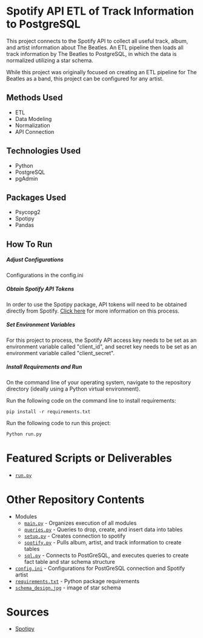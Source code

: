 # Spotify API ETL of Track Information to PostgreSQL
This project connects to the Spotify API to collect all useful track, album, and artist information about The Beatles. An ETL pipeline then loads all track information by The Beatles to PostgreSQL, in which the data is normalized utilizing a star schema. 

While this project was originally focused on creating an ETL pipeline for The Beatles as a band, this project can be configured for any artist.

## Methods Used
* ETL
* Data Modeling
* Normalization
* API Connection

## Technologies Used
* Python
* PostgreSQL
* pgAdmin

## Packages Used
* Psycopg2
* Spotipy
* Pandas

## How To Run

##### *Adjust Configurations*
Configurations in the config.ini

##### *Obtain Spotify API Tokens*
In order to use the Spotipy package, API tokens will need to be obtained directly from Spotify. [Click here](https://developer.spotify.com/documentation/general/guides/authorization-guide/) for more information on this process.

##### *Set Environment Variables*
For this project to process, the Spotify API access key needs to be set as an environment variable called "client_id", and secret key needs to be set as an environment variable called "client_secret".

##### *Install Requirements and Run*
On the command line of your operating system, navigate to the repository directory (ideally using a Python virtual environment).

Run the following code on the command line to install requirements:
```
pip install -r requirements.txt 
```

Run the following code to run this project:
```
Python run.py
```
# Featured Scripts or Deliverables
* [```run.py```](run.py)

# Other Repository Contents
* Modules
    * [```main.py```](modules/main.py) - Organizes execution of all modules
    * [```queries.py```](modules/queries.py) - Queries to drop, create, and insert data into tables
    * [```setup.py```](modules/setup.py) - Creates connection to spotify
    * [```spotify.py```](modules/spotify.py) - Pulls album, artist, and track information to create tables
    * [```sql.py```](modules/sql.py) - Connects to PostGreSQL, and executes queries to create fact table and star schema structure
* [```config.ini```](config.ini) - Configurations for PostGreSQL connection and Spotify artist
* [```requirements.txt```](requirements.txt) - Python package requirements
* [```schema_design.jpg```](https://github.com/ErikaJacobs/Beatles-Bops/blob/master/schema_design.jpg) - image of star schema

# Sources
* [Spotipy](https://spotipy.readthedocs.io/)
